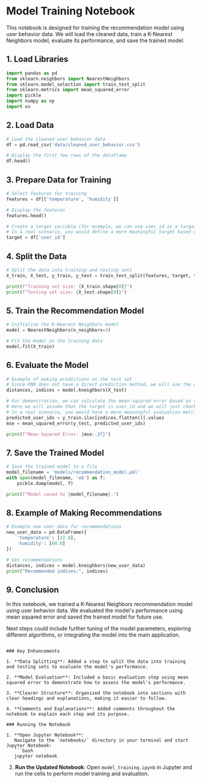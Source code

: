 # Model Training Notebook

This notebook is designed for training the recommendation model using user behavior data. We will load the cleaned data, train a K-Nearest Neighbors model, evaluate its performance, and save the trained model.

## 1. Load Libraries

```python
import pandas as pd
from sklearn.neighbors import NearestNeighbors
from sklearn.model_selection import train_test_split
from sklearn.metrics import mean_squared_error
import pickle
import numpy as np
import os
```

## 2. Load Data

```python
# Load the cleaned user behavior data
df = pd.read_csv('data/cleaned_user_behavior.csv')

# Display the first few rows of the dataframe
df.head()
```

## 3. Prepare Data for Training

```python
# Select features for training
features = df[['temperature', 'humidity']]

# Display the features
features.head()

# Create a target variable (for example, we can use user_id as a target for demonstration)
# In a real scenario, you would define a more meaningful target based on your use case
target = df['user_id']
```

## 4. Split the Data

```python
# Split the data into training and testing sets
X_train, X_test, y_train, y_test = train_test_split(features, target, test_size=0.2, random_state=42)

print(f"Training set size: {X_train.shape[0]}")
print(f"Testing set size: {X_test.shape[0]}")
```

## 5. Train the Recommendation Model

```python
# Initialize the K-Nearest Neighbors model
model = NearestNeighbors(n_neighbors=3)

# Fit the model on the training data
model.fit(X_train)
```

## 6. Evaluate the Model

```python
# Example of making predictions on the test set
# Since KNN does not have a direct prediction method, we will use the distances and indices
distances, indices = model.kneighbors(X_test)

# For demonstration, we can calculate the mean squared error based on the indices
# Here we will assume that the target is user_id and we will just check the indices
# In a real scenario, you would have a more meaningful evaluation metric
predicted_user_ids = y_train.iloc[indices.flatten()].values
mse = mean_squared_error(y_test, predicted_user_ids)

print(f"Mean Squared Error: {mse:.2f}")
```

## 7. Save the Trained Model

```python
# Save the trained model to a file
model_filename = 'models/recommendation_model.pkl'
with open(model_filename, 'wb') as f:
    pickle.dump(model, f)

print(f"Model saved to {model_filename}.")
```

## 8. Example of Making Recommendations

```python
# Example new user data for recommendations
new_user_data = pd.DataFrame({
    'temperature': [22.0],
    'humidity': [60.0]
})

# Get recommendations
distances, indices = model.kneighbors(new_user_data)
print("Recommended indices:", indices)
```

## 9. Conclusion

In this notebook, we trained a K-Nearest Neighbors recommendation model using user behavior data. We evaluated the model's performance using mean squared error and saved the trained model for future use. 

Next steps could include further tuning of the model parameters, exploring different algorithms, or integrating the model into the main application.
```

### Key Enhancements

1. **Data Splitting**: Added a step to split the data into training and testing sets to evaluate the model's performance.

2. **Model Evaluation**: Included a basic evaluation step using mean squared error to demonstrate how to assess the model's performance.

3. **Clearer Structure**: Organized the notebook into sections with clear headings and explanations, making it easier to follow.

4. **Comments and Explanations**: Added comments throughout the notebook to explain each step and its purpose.

### Running the Notebook

1. **Open Jupyter Notebook**:
   Navigate to the `notebooks/` directory in your terminal and start Jupyter Notebook:
   ```bash
   jupyter notebook
   ```

2. **Run the Updated Notebook**:
   Open `model_training.ipynb` in Jupyter and run the cells to perform model training and evaluation.
